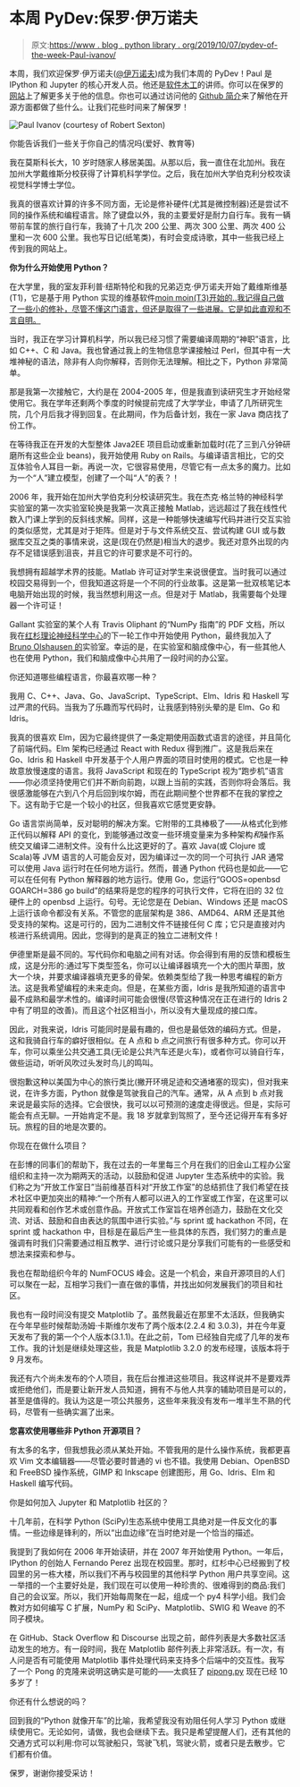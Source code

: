 # 本周 PyDev:保罗·伊万诺夫

> 原文:[https://www . blog . python library . org/2019/10/07/pydev-of-the-week-Paul-ivanov/](https://www.blog.pythonlibrary.org/2019/10/07/pydev-of-the-week-paul-ivanov/)

本周，我们欢迎保罗·伊万诺夫([@伊万诺夫](https://twitter.com/ivanov))成为我们本周的 PyDev！Paul 是 IPython 和 Jupyter 的核心开发人员。他还是[软件木工](https://software-carpentry.org/)的讲师。你可以在保罗的[网站](https://pirsquared.org/index.html)上了解更多关于他的信息。你也可以通过访问他的 [Github 简介](https://github.com/ivanov)来了解他在开源方面都做了些什么。让我们花些时间来了解保罗！

![Paul Ivanov (courtesy of Robert Sexton)](../Images/3e1761bfab282cbf5281b1f8b24f34b5.png)

你能告诉我们一些关于你自己的情况吗(爱好、教育等)

我在莫斯科长大，10 岁时随家人移居美国。从那以后，我一直住在北加州。我在加州大学戴维斯分校获得了计算机科学学位。之后，我在加州大学伯克利分校攻读视觉科学博士学位。

我真的很喜欢计算的许多不同方面，无论是修补硬件(尤其是微控制器)还是尝试不同的操作系统和编程语言。除了键盘以外，我的主要爱好是耐力自行车。我有一辆带前车筐的旅行自行车，我骑了十几次 200 公里、两次 300 公里、两次 400 公里和一次 600 公里。我也写日记(纸笔类)，有时会变成诗歌，其中一些我已经上传到我的网站上。

**你为什么开始使用 Python？**

在大学里，我的室友菲利普·纽斯特伦和我的兄弟迈克·伊万诺夫开始了戴维斯维基(T1)，它是基于用 Python 实现的维基软件[moin moin(T3)开始的..我记得自己做了一些小的修补，尽管不懂这门语言，但还是取得了一些进展。它是如此直观和不言自明。](https://moinmo.in/)

当时，我正在学习计算机科学，所以我已经习惯了需要编译周期的“神职”语言，比如 C++、C 和 Java。我也曾通过我上的生物信息学课接触过 Perl，但其中有一大堆神秘的语法，除非有人向你解释，否则你无法理解。相比之下，Python 非常简单。

那是我第一次接触它，大约是在 2004-2005 年，但是我直到读研究生才开始经常使用它。我在学年还剩两个季度的时候提前完成了大学学业，申请了几所研究生院，几个月后我才得到回复。在此期间，作为后备计划，我在一家 Java 商店找了份工作。

在等待我正在开发的大型整体 Java2EE 项目启动或重新加载时(花了三到八分钟研磨所有这些企业 beans)，我开始使用 Ruby on Rails。与编译语言相比，它的交互体验令人耳目一新。再说一次，它很容易使用，尽管它有一点太多的魔力。比如为一个“人”建立模型，创建了一个叫“人”的表？！

2006 年，我开始在加州大学伯克利分校读研究生。我在杰克·格兰特的神经科学实验室的第一次实验室轮换是我第一次真正接触 Matlab，远远超过了我在线性代数入门课上学到的反斜线求解。同样，这是一种能够快速编写代码并进行交互实验的类似感觉，尤其是对于矩阵。但是对于与文件系统交互、尝试构建 GUI 或与数据库交互之类的事情来说，这是(现在仍然是)相当大的退步。我还对意外出现的内存不足错误感到沮丧，并且它的许可要求是不可行的。

我想拥有超越学术界的技能。Matlab 许可证对学生来说很便宜。当时我可以通过校园交易得到一个，但我知道这将是一个不同的行业故事。这是第一批双核笔记本电脑开始出现的时候，我当然想利用这一点。但是对于 Matlab，我需要每个处理器一个许可证！

Gallant 实验室的某个人有 Travis Oliphant 的“NumPy 指南”的 PDF 文档，所以我在[红杉理论神经科学中心](https://redwood.berkeley.edu/)的下一轮工作中开始使用 Python，最终我加入了 [Bruno Olshausen 的](https://redwood.berkeley.edu/people/bruno-olshausen/)实验室。幸运的是，在实验室和脑成像中心，有一些其他人也在使用 Python，我们和脑成像中心共用了一段时间的办公室。

你还知道哪些编程语言，你最喜欢哪一种？

我用 C、C++、Java、Go、JavaScript、TypeScript、Elm、Idris 和 Haskell 写过严肃的代码。当我为了乐趣而写代码时，让我感到特别头晕的是 Elm、Go 和 Idris。

我真的很喜欢 Elm，因为它最终提供了一条定期使用函数式语言的途径，并且简化了前端代码。Elm 架构已经通过 React with Redux 得到推广。这是我后来在 Go、Idris 和 Haskell 中开发基于个人用户界面的项目时使用的模式。它也是一种故意放慢速度的语言。我将 JavaScript 和现在的 TypeScript 视为“跑步机”语言——你必须坚持使用它们并不断向前跑，以跟上当前的实践，否则你将会落后。我很感激能够在六到八个月后回到埃尔姆，而在此期间整个世界都不在我的掌控之下。这有助于它是一个较小的社区，但我喜欢它感觉更安静。

Go 语言崇尚简单，反对聪明的解决方案。它附带的工具棒极了——从格式化到修正代码以解释 API 的变化，到能够通过改变一些环境变量来为多种架构*和*操作系统交叉编译二进制文件。没有什么比这更好的了。喜欢 Java(或 Clojure 或 Scala)等 JVM 语言的人可能会反对，因为编译过一次的同一个可执行 JAR 通常可以使用 Java 运行时在任何地方运行。然而，普通 Python 代码也是如此——它可以在任何有 Python 解释器的地方运行。使用 Go，您运行“GOOS=openbsd GOARCH=386 go build”的结果将是您的程序的可执行文件，它将在旧的 32 位硬件上的 openbsd 上运行。句号。无论您是在 Debian、Windows 还是 macOS 上运行该命令都没有关系。不管您的底层架构是 386、AMD64、ARM 还是其他受支持的架构。这是可行的，因为二进制文件不链接任何 C 库；它只是直接对内核进行系统调用。因此，您得到的是真正的独立二进制文件！

伊德里斯是最不同的。写代码你和电脑之间有对话。你会得到有用的反馈和模板生成，这是分形的:通过写下类型签名，你可以让编译器填充一个大的图片草图，放大一个块，并要求编译器填充更多的骨架。依赖类型给了我一种思考编程的新方法。这是我希望编程的未来走向。但是，在某些方面，Idris 是我所知道的语言中最不成熟和最学术性的。编译时间可能会很慢(尽管这种情况在正在进行的 Idris 2 中有了明显的改善)。而且这个社区相当小，所以没有大量现成的接口库。

因此，对我来说，Idris 可能同时是最有趣的，但也是最低效的编码方式。但是，这和我骑自行车的癖好很相似。在 A 点和 b 点之间旅行有很多种方式。你可以开车，你可以乘坐公共交通工具(无论是公共汽车还是火车)，或者你可以骑自行车，做些运动，听听风吹过头发时鸟儿的鸣叫。

很抱歉这种以美国为中心的旅行类比(撇开环境足迹和交通堵塞的现实)，但对我来说，在许多方面，Python 就像是驾驶我自己的汽车。通常，从 A 点到 b 点对我来说是最实际的选择。它会很快，我可以以可预测的速度走得很远。但是，实际可能会有点无聊。一开始肯定不是。我 18 岁就拿到驾照了，至今还记得开车有多好玩。旅程的目的地是次要的。

你现在在做什么项目？

在彭博的同事们的帮助下，我在过去的一年里每三个月在我们的旧金山工程办公室组织和主持一次为期两天的活动，以鼓励和促进 Jupyter 生态系统中的实验。我们称之为“开放工作室日”当前维基百科对“开放工作室”的总结抓住了我们希望在技术社区中更加突出的精神:“一个所有人都可以进入的工作室或工作室，在这里可以共同观看和创作艺术或创意作品。开放式工作室旨在培养创造力，鼓励在文化交流、对话、鼓励和自由表达的氛围中进行实验。”与 sprint 或 hackathon 不同，在 sprint 或 hackathon 中，目标是在最后产生一些具体的东西，我们努力的重点是强调有时我们只需要通过相互教学、进行讨论或只是分享我们可能有的一些感受和想法来探索和参与。

我也在帮助组织今年的 NumFOCUS 峰会。这是一个机会，来自开源项目的人们可以聚在一起，互相学习我们一直在做的事情，并找出如何发展我们的项目和社区。

我也有一段时间没有提交 Matplotlib 了。虽然我最近在那里不太活跃，但我确实在今年早些时候帮助汤姆·卡斯维尔发布了两个版本(2.2.4 和 3.0.3)，并在今年夏天发布了我的第一个个人版本(3.1.1)。在此之前，Tom 已经独自完成了几年的发布工作。我的计划是继续处理这些，我是 Matplotlib 3.2.0 的发布经理，该版本将于 9 月发布。

我还有六个尚未发布的个人项目，我在后台推进这些项目。我这样说并不是要戏弄或拒绝他们，而是要让新开发人员知道，拥有不与他人共享的辅助项目是可以的，甚至是值得的。我认为这是一项公共服务，这些年来我没有发布一堆半生不熟的代码，尽管有一些确实漏了出来。

**您喜欢使用哪些非 Python 开源项目？**

有太多的名字，但我想我必须从某处开始。不管我用的是什么操作系统，我都更喜欢 Vim 文本编辑器——尽管必要时普通的 vi 也不错。我使用 Debian、OpenBSD 和 FreeBSD 操作系统，GIMP 和 Inkscape 创建图形，用 Go、Idris、Elm 和 Haskell 编写代码。

你是如何加入 Jupyter 和 Matplotlib 社区的？

十几年前，在科学 Python (SciPy)生态系统中使用工具绝对是一件反文化的事情。一些边缘是锋利的，所以“出血边缘”在当时绝对是一个恰当的描述。

我提到了我如何在 2006 年开始读研，并在 2007 年开始使用 Python。一年后，IPython 的创始人 Fernando Perez 出现在校园里。那时，红杉中心已经搬到了校园里的另一栋大楼，所以我们不再与校园里的其他科学 Python 用户共享空间。这一举措的一个主要好处是，我们现在可以使用一种珍贵的、很难得到的商品:我们自己的会议室。所以，我们开始每周聚在一起，组成一个 py4 科学小组。我们会教对方如何编写 C 扩展，NumPy 和 SciPy、Matplotlib、SWIG 和 Weave 的不同子模块。

在 GitHub、Stack Overflow 和 Discourse 出现之前，邮件列表是大多数社区活动发生的地方。有一段时间，我在 Matplotlib 邮件列表上非常活跃。有一次，有人问是否有可能使用 Matplotlib 事件处理代码来支持多个后端中的交互性。我写了一个 Pong 的克隆来说明这确实是可能的——太疯狂了 [pipong.py](https://matplotlib.org/gallery/event_handling/pipong.html) 现在已经 10 多岁了！

你还有什么想说的吗？

回到我的“Python 就像开车”的比喻，我希望我没有劝阻任何人学习 Python 或继续使用它。无论如何，请做，我也会继续下去。我只是希望提醒人们，还有其他的交通方式可以利用:你可以驾驶船只，驾驶飞机，驾驶火箭，或者只是去散步。它们都有价值。

保罗，谢谢你接受采访！
